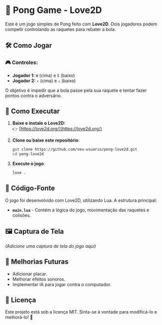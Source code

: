 # 🎾 Pong Game - Love2D

Este é um jogo simples de Pong feito com **Love2D**. Dois jogadores podem competir controlando as raquetes para rebater a bola.

## 🛠️ Como Jogar

### 🎮 Controles:
- **Jogador 1:** `W` (cima) e `S` (baixo)
- **Jogador 2:** `↑` (cima) e `↓` (baixo)

O objetivo é impedir que a bola passe pela sua raquete e tentar fazer pontos contra o adversário.

## 🚀 Como Executar

1. **Baixe e instale o Love2D:**  
   👉 [https://love2d.org/](https://love2d.org/)

2. **Clone ou baixe este repositório**:
   ```sh
   git clone https://github.com/seu-usuario/pong-love2d.git
   cd pong-love2d
   ```

3. **Execute o jogo**:
   ```sh
   love .
   ```

## 📜 Código-Fonte
O jogo foi desenvolvido com Love2D, utilizando Lua. A estrutura principal:
- **`main.lua`** - Contém a lógica do jogo, movimentação das raquetes e colisões.

## 🖼️ Captura de Tela
*(Adicione uma captura de tela do jogo aqui)*

## 📌 Melhorias Futuras
- Adicionar placar.
- Melhorar efeitos sonoros.
- Implementar IA para jogar contra o computador.

## 📝 Licença
Este projeto está sob a licença MIT. Sinta-se à vontade para modificá-lo e melhorá-lo! 🚀

